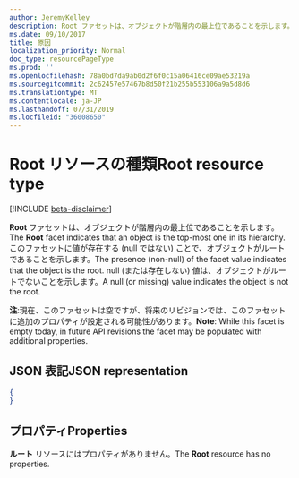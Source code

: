 ```yaml
---
author: JeremyKelley
description: Root ファセットは、オブジェクトが階層内の最上位であることを示します。
ms.date: 09/10/2017
title: 原因
localization_priority: Normal
doc_type: resourcePageType
ms.prod: ''
ms.openlocfilehash: 78a0bd7da9ab0d2f6f0c15a06416ce09ae53219a
ms.sourcegitcommit: 2c62457e57467b8d50f21b255b553106a9a5d8d6
ms.translationtype: MT
ms.contentlocale: ja-JP
ms.lasthandoff: 07/31/2019
ms.locfileid: "36008650"
---
```

# <a name="root-resource-type"></a><span data-ttu-id="cde85-103">Root リソースの種類</span><span class="sxs-lookup"><span data-stu-id="cde85-103">Root resource type</span></span>

[!INCLUDE [beta-disclaimer](../../includes/beta-disclaimer.md)]

<span data-ttu-id="cde85-104">**Root** ファセットは、オブジェクトが階層内の最上位であることを示します。</span><span class="sxs-lookup"><span data-stu-id="cde85-104">The **Root** facet indicates that an object is the top-most one in its hierarchy.</span></span>
<span data-ttu-id="cde85-105">このファセットに値が存在する (null ではない) ことで、オブジェクトがルートであることを示します。</span><span class="sxs-lookup"><span data-stu-id="cde85-105">The presence (non-null) of the facet value indicates that the object is the root.</span></span>
<span data-ttu-id="cde85-106">null (または存在しない) 値は、オブジェクトがルートでないことを示します。</span><span class="sxs-lookup"><span data-stu-id="cde85-106">A null (or missing) value indicates the object is not the root.</span></span>

<span data-ttu-id="cde85-107">**注**:現在、このファセットは空ですが、将来のリビジョンでは、このファセットに追加のプロパティが設定される可能性があります。</span><span class="sxs-lookup"><span data-stu-id="cde85-107">**Note**: While this facet is empty today, in future API revisions the facet may be populated with additional properties.</span></span>

## <a name="json-representation"></a><span data-ttu-id="cde85-108">JSON 表記</span><span class="sxs-lookup"><span data-stu-id="cde85-108">JSON representation</span></span>

<!-- { "blockType": "resource", "@type": "microsoft.graph.root" } -->

```json
{
}
```

## <a name="properties"></a><span data-ttu-id="cde85-109">プロパティ</span><span class="sxs-lookup"><span data-stu-id="cde85-109">Properties</span></span>

<span data-ttu-id="cde85-110">**ルート** リソースにはプロパティがありません。</span><span class="sxs-lookup"><span data-stu-id="cde85-110">The **Root** resource has no properties.</span></span>


<!--
{
  "type": "#page.annotation",
  "section": "documentation",
  "tocPath": "Facets/Root",
  "suppressions": []
}
-->
